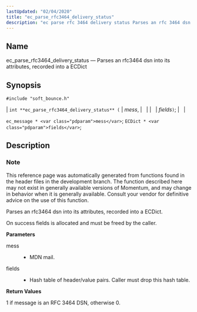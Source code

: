```yaml
---
lastUpdated: "02/04/2020"
title: "ec_parse_rfc3464_delivery_status"
description: "ec parse rfc 3464 delivery status Parses an rfc 3464 dsn into its attributes recorded into a EC Dict int ec parse rfc 3464 delivery status mess fields ec message mess EC Dict fields This reference page was automatically generated from functions found in the header files in the development..."
---
```


<a name="apis.ec_parse_rfc3464_delivery_status"></a> 
## Name

ec_parse_rfc3464_delivery_status — Parses an rfc3464 dsn into its attributes, recorded into a ECDict

## Synopsis

`#include "soft_bounce.h"`

| `int **ec_parse_rfc3464_delivery_status** (` | <var class="pdparam">mess</var>, |   |
|   | <var class="pdparam">fields</var>`)`; |   |

`ec_message * <var class="pdparam">mess</var>`;
`ECDict * <var class="pdparam">fields</var>`;<a name="idp58384784"></a> 
## Description

### Note

This reference page was automatically generated from functions found in the header files in the development branch. The function described here may not exist in generally available versions of Momentum, and may change in behavior when it is generally available. Consult your vendor for definitive advice on the use of this function.

Parses an rfc3464 dsn into its attributes, recorded into a ECDict.

On success fields is allocated and must be freed by the caller.

**<a name="idp58388192"></a> Parameters**

<dl class="variablelist">

<dt>mess</dt>

<dd>

- MDN mail.

</dd>

<dt>fields</dt>

<dd>

- Hash table of header/value pairs. Caller must drop this hash table.

</dd>

</dl>

**<a name="idp58393104"></a> Return Values**

1 if message is an RFC 3464 DSN, otherwise 0.